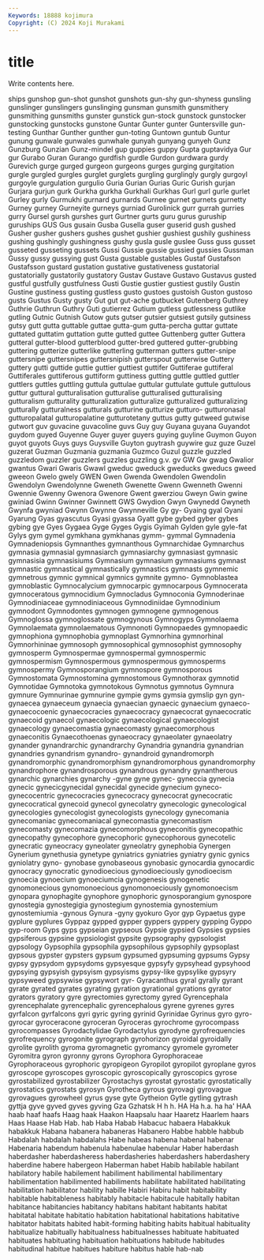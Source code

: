 ```yaml
---
Keywords: 18888 kojimura
Copyright: (C) 2024 Koji Murakami
---
```


# title

Write contents here.



ships gunshop gun-shot gunshot gunshots gun-shy gun-shyness gunsling
gunslinger gunslingers gunslinging gunsman gunsmith gunsmithery gunsmithing gunsmiths gunster gunstick
gun-stock gunstock gunstocker gunstocking gunstocks gunstone Guntar Gunter gunter Guntersville
gun-testing Gunthar Gunther gunther gun-toting Guntown guntub Guntur gunung gunwale
gunwales gunwhale gunyah gunyang gunyeh Gunz Gunzburg Gunzian Gunz-mindel gup
guppies guppy Gupta guptavidya Gur gur Gurabo Guran Gurango gurdfish
gurdle Gurdon gurdwara gurdy Gurevich gurge gurged gurgeon gurgeons gurges
gurging gurgitation gurgle gurgled gurgles gurglet gurglets gurgling gurglingly gurgly
gurgoyl gurgoyle gurgulation gurgulio Guria Gurian Gurias Guric Gurish gurjan
Gurjara gurjun gurk Gurkha gurkha Gurkhali Gurkhas Gurl gurl gurle
gurlet Gurley gurly Gurmukhi gurnard gurnards Gurnee gurnet gurnets gurnetty
Gurney gurney Gurneyite gurneys gurniad Gurolinick gurr gurrah gurries gurry
Gursel gursh gurshes gurt Gurtner gurts guru gurus guruship guruships
GUS Gus gusain Gusba Gusella guser guserid gush gushed Gusher
gusher gushers gushes gushet gushier gushiest gushily gushiness gushing gushingly
gushingness gushy gusla gusle guslee Guss guss gusset gusseted gusseting
gussets Gussi Gussie gussie gussied gussies Gussman Gussy gussy gussying
gust Gusta gustable gustables Gustaf Gustafson Gustafsson gustard gustation gustative
gustativeness gustatorial gustatorially gustatorily gustatory Gustav Gustave Gustavo Gustavus gusted
gustful gustfully gustfulness Gusti Gustie gustier gustiest gustily Gustin Gustine
gustiness gusting gustless gusto gustoes gustoish Guston gustoso gusts Gustus
Gusty gusty Gut gut gut-ache gutbucket Gutenberg Guthrey Guthrie Guthrun
Guthry Guti gutierrez Gutium gutless gutlessness gutlike gutling Gutnic Gutnish
Gutow guts gutser gutsier gutsiest gutsily gutsiness gutsy gutt gutta
guttable guttae gutta-gum gutta-percha guttar guttate guttated guttatim guttation gutte
gutted guttee Guttenberg gutter Guttera gutteral gutter-blood gutterblood gutter-bred guttered
gutter-grubbing guttering gutterize gutterlike gutterling gutterman gutters gutter-snipe guttersnipe guttersnipes
guttersnipish gutterspout gutterwise Guttery guttery gutti guttide guttie guttier guttiest
guttifer Guttiferae guttiferal Guttiferales guttiferous guttiform guttiness gutting guttle guttled
guttler guttlers guttles guttling guttula guttulae guttular guttulate guttule guttulous
guttur guttural gutturalisation gutturalise gutturalised gutturalising gutturalism gutturality gutturalization gutturalize
gutturalized gutturalizing gutturally gutturalness gutturals gutturine gutturize gutturo- gutturonasal gutturopalatal
gutturopalatine gutturotetany guttus gutty gutweed gutwise gutwort guv guvacine guvacoline
guvs Guy guy Guyana guyana Guyandot guydom guyed Guyenne Guyer
guyer guyers guying guyline Guymon Guyon guyot guyots Guys guys
Guysville Guyton guytrash guywire guz guze Guzel guzerat Guzman Guzmania
guzmania Guzmco Guzul guzzle guzzled guzzledom guzzler guzzlers guzzles guzzling
g.v. gv GW Gw gwag Gwalior gwantus Gwari Gwaris Gwawl
gweduc gweduck gweducks gweducs gweed gweeon Gwelo gwely GWEN Gwen
Gwenda Gwendolen Gwendolin Gwendolyn Gwendolynne Gweneth Gwenette Gwenn Gwenneth Gwenni
Gwennie Gwenny Gwenora Gwenore Gwent gwerziou Gweyn Gwin gwine gwiniad
Gwinn Gwinner Gwinnett GWS Gwydion Gwyn Gwynedd Gwyneth Gwynfa gwyniad
Gwynn Gwynne Gwynneville Gy gy- Gyaing gyal Gyani Gyarung Gyas
gyascutus Gyasi gyassa Gyatt gybe gybed gyber gybes gybing gye
Gyes Gygaea Gyge Gyges Gygis Gyimah Gylden gyle gyle-fat Gylys
gym gymel gymkhana gymkhanas gymm- gymmal Gymnadenia Gymnadeniopsis Gymnanthes gymnanthous
Gymnarchidae Gymnarchus gymnasia gymnasial gymnasiarch gymnasiarchy gymnasiast gymnasic gymnasisia gymnasisiums
Gymnasium gymnasium gymnasiums gymnast gymnastic gymnastical gymnastically gymnastics gymnasts gymnemic
gymnetrous gymnic gymnical gymnics gymnite gymno- Gymnoblastea gymnoblastic Gymnocalycium gymnocarpic
gymnocarpous Gymnocerata gymnoceratous gymnocidium Gymnocladus Gymnoconia Gymnoderinae Gymnodiniaceae gymnodiniaceous Gymnodiniidae
Gymnodinium gymnodont Gymnodontes gymnogen gymnogene gymnogenous Gymnoglossa gymnoglossate gymnogynous Gymnogyps
Gymnolaema Gymnolaemata gymnolaematous Gymnonoti Gymnopaedes gymnopaedic gymnophiona gymnophobia gymnoplast Gymnorhina
gymnorhinal Gymnorhininae gymnosoph gymnosophical gymnosophist gymnosophy gymnosperm Gymnospermae gymnospermal gymnospermic
gymnospermism Gymnospermous gymnospermous gymnosperms gymnospermy Gymnosporangium gymnospore gymnosporous Gymnostomata Gymnostomina
gymnostomous Gymnothorax gymnotid Gymnotidae Gymnotoka gymnotokous Gymnotus gymnotus Gymnura gymnure
Gymnurinae gymnurine gympie gyms gymsia gymslip gyn gyn- gynaecea gynaeceum
gynaecia gynaecian gynaecic gynaecium gynaeco- gynaecocoenic gynaecocracies gynaecocracy gynaecocrat gynaecocratic
gynaecoid gynaecol gynaecologic gynaecological gynaecologist gynaecology gynaecomastia gynaecomasty gynaecomorphous gynaeconitis
Gynaecothoenas gynaeocracy gynaeolater gynaeolatry gynander gynandrarchic gynandrarchy Gynandria gynandria gynandrian
gynandries gynandrism gynandro- gynandroid gynandromorph gynandromorphic gynandromorphism gynandromorphous gynandromorphy gynandrophore
gynandrosporous gynandrous gynandry gynantherous gynarchic gynarchies gynarchy -gyne gyne gynec-
gyneccia gynecia gynecic gynecicgynecidal gynecidal gynecide gynecium gyneco- gynecocentric gynecocracies
gynecocracy gynecocrat gynecocratic gynecocratical gynecoid gynecol gynecolatry gynecologic gynecological gynecologies
gynecologist gynecologists gynecology gynecomania gynecomaniac gynecomaniacal gynecomastia gynecomastism gynecomasty gynecomazia
gynecomorphous gyneconitis gynecopathic gynecopathy gynecophore gynecophoric gynecophorous gynecotelic gynecratic gyneocracy
gyneolater gyneolatry gynephobia Gynergen Gynerium gynethusia gynetype gyniatrics gyniatries gyniatry
gynic gynics gyniolatry gyno- gynobase gynobaseous gynobasic gynocardia gynocardic gynocracy
gynocratic gynodioecious gynodioeciously gynodioecism gynoecia gynoecium gynoeciumcia gynogenesis gynogenetic gynomonecious
gynomonoecious gynomonoeciously gynomonoecism gynopara gynophagite gynophore gynophoric gynosporangium gynospore gynostegia
gynostegigia gynostegium gynostemia gynostemium gynostemiumia -gynous Gynura -gyny gyokuro Gyor
gyp Gypaetus gype gyplure gyplures Gyppaz gypped gypper gyppers gyppery
gypping Gyppo gyp-room Gyps gyps gypseian gypseous Gypsie gypsied Gypsies
gypsies gypsiferous gypsine gypsiologist gypsite gypsography gypsologist gypsology Gypsophila gypsophila
gypsophilous gypsophily gypsoplast gypsous gypster gypsters gypsum gypsumed gypsuming gypsums
Gypsy gypsy gypsydom gypsydoms gypsyesque gypsyfy gypsyhead gypsyhood gypsying gypsyish
gypsyism gypsyisms gypsy-like gypsylike gypsyry gypsyweed gypsywise gypsywort gyr- Gyracanthus
gyral gyrally gyrant gyrate gyrated gyrates gyrating gyration gyrational gyrations
gyrator gyrators gyratory gyre gyrectomies gyrectomy gyred Gyrencephala gyrencephalate gyrencephalic
gyrencephalous gyrene gyrenes gyres gyrfalcon gyrfalcons gyri gyric gyring gyrinid
Gyrinidae Gyrinus gyro gyro- gyrocar gyroceracone gyroceran Gyroceras gyrochrome gyrocompass
gyrocompasses Gyrodactylidae Gyrodactylus gyrodyne gyrofrequencies gyrofrequency gyrogonite gyrograph gyrohorizon gyroidal
gyroidally gyrolite gyrolith gyroma gyromagnetic gyromancy gyromele gyrometer Gyromitra gyron
gyronny gyrons Gyrophora Gyrophoraceae Gyrophoraceous gyrophoric gyropigeon Gyropilot gyropilot gyroplane
gyros gyroscope gyroscopes gyroscopic gyroscopically gyroscopics gyrose gyrostabilized gyrostabilizer Gyrostachys
gyrostat gyrostatic gyrostatically gyrostatics gyrostats gyrosyn Gyrotheca gyrous gyrovagi gyrovague
gyrovagues gyrowheel gyrus gyse gyte Gytheion Gytle gytling gytrash gyttja
gyve gyved gyves gyving Gza Gzhatsk H h h. HA
Ha h.a. ha ha' HAA haab haaf haafs Haag haak
Haakon Haapsalu haar Haaretz Haarlem haars Haas Haase Hab Hab.
hab Haba Habab Habacuc habaera Habakkuk habakkuk Habana habanera habaneras
Habanero Habbe habble habbub Habdalah habdalah habdalahs Habe habeas habena
habenal habenar Habenaria habendum habenula habenulae habenular Haber haberdash haberdasher
haberdasheress haberdasheries haberdashers haberdashery haberdine habere habergeon Haberman habet Habib
habilable habilant habilatory habile habilement habiliment habilimental habilimentary habilimentation habilimented
habiliments habilitate habilitated habilitating habilitation habilitator hability habille Habiri Habiru
habit habitability habitable habitableness habitably habitacle habitacule habitally habitan habitance
habitancies habitancy habitans habitant habitants habitat habitatal habitate habitatio habitation
habitational habitations habitative habitator habitats habited habit-forming habiting habits habitual
habituality habitualize habitually habitualness habitualnesses habituate habituated habituates habituating habituation
habituations habitude habitudes habitudinal habitue habitues habiture habitus hable hab-nab
